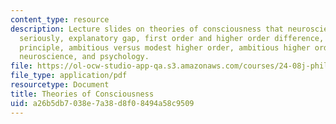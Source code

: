 ```yaml
---
content_type: resource
description: Lecture slides on theories of consciousness that neuroscientists take
  seriously, explanatory gap, first order and higher order difference, the transitivity
  principle, ambitious versus modest higher order, ambitious higher order theory,
  neuroscience, and psychology.
file: https://ol-ocw-studio-app-qa.s3.amazonaws.com/courses/24-08j-philosophical-issues-in-brain-science-spring-2009/a26b5db7038e7a38d8f08494a58c9509_MIT24_08JS09_lec17.pdf
file_type: application/pdf
resourcetype: Document
title: Theories of Consciousness
uid: a26b5db7-038e-7a38-d8f0-8494a58c9509
---
```


